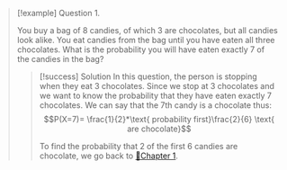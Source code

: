 
>[!example] Question 1.
>
>You buy a bag of 8 candies, of which 3 are chocolates, but all candies look alike. You eat candies from the bag until you have eaten all three chocolates. What is the probability you will have eaten exactly 7 of the candies in the bag?
>>[!success] Solution
>>In this question, the person is stopping when they eat 3 chocolates. Since we stop at 3 chocolates and we want to know the probability that they have eaten exactly 7 chocolates. We can say that the 7th candy is a chocolate thus:
>>$$P(X=7)= \frac{1}{2}*\text{ probability first}\frac{2}{6} \text{ are chocolate}$$
>>
>>To find the probability that 2 of the first 6 candies are chocolate, we go back to [📑Chapter 1](📖Books/📘Introduction%20To%20Probability%20And%20Statistics/📑Chapter%201.md). 










